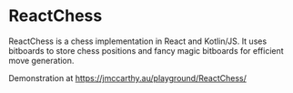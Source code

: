 # ReactChess

ReactChess is a chess implementation in React and Kotlin/JS. It uses bitboards to store chess positions and fancy magic bitboards for efficient move generation.

Demonstration at https://jmccarthy.au/playground/ReactChess/
